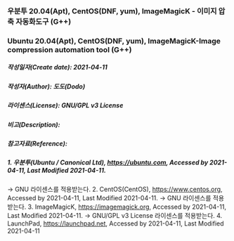 ### 우분투 20.04(Apt), CentOS(DNF, yum), ImageMagicK - 이미지 압축 자동화도구 (G++)
### Ubuntu 20.04(Apt), CentOS(DNF, yum), ImageMagicK-Image compression automation tool (G++)

##### 작성일자(Create date): 2021-04-11
##### 작성자(Author): 도도(Dodo)
##### 라이센스(License): GNU/GPL v3 License
##### 비고(Description): 
##### 참고자료(Reference):
##### 1. 우분투(Ubuntu / Canonical Ltd), https://ubuntu.com, Accessed by 2021-04-11, Last Modified 2021-04-11.
-> GNU 라이센스를 적용받는다.
2. CentOS(CentOS), https://www.centos.org, Accessed by 2021-04-11, Last Modified 2021-04-11.
-> GNU 라이센스를 적용받는다.
3. ImageMagicK, https://imagemagick.org, Accessed by 2021-04-11, Last Modified 2021-04-11.
-> GNU/GPL v3 License 라이센스를 적용받는다.
4. LaunchPad, https://launchpad.net, Accessed by 2021-04-11, Last Modified 2021-04-11
